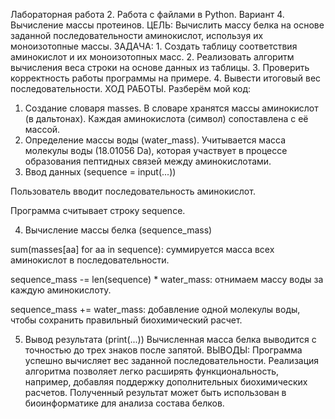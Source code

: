 Лабораторная работа 2. Работа с файлами в Python. 
Вариант 4. Вычисление массы протеинов.
ЦЕЛЬ: Вычислить массу белка на основе заданной последовательности аминокислот, используя их моноизотопные массы.
ЗАДАЧА: 1. Создать таблицу соответствия аминокислот и их моноизотопных масс.
        2. Реализовать алгоритм вычисления веса строки на основе данных из таблицы.
        3. Проверить корректность работы программы на примере.
        4. Вывести итоговый вес последовательности.
ХОД РАБОТЫ. Разберём мой код:
1. Создание словаря masses. В словаре хранятся массы аминокислот (в дальтонах). Каждая аминокислота (символ) сопоставлена с её массой.
2. Определение массы воды (water_mass). Учитывается масса молекулы воды (18.01056 Da), которая участвует в процессе образования пептидных связей между аминокислотами.
3. Ввод данных (sequence = input(...))

Пользователь вводит последовательность аминокислот.

Программа считывает строку sequence.

4. Вычисление массы белка (sequence_mass)

sum(masses[aa] for aa in sequence): суммируется масса всех аминокислот в последовательности.

sequence_mass -= len(sequence) * water_mass: отнимаем массу воды за каждую аминокислоту.

sequence_mass += water_mass: добавление одной молекулы воды, чтобы сохранить правильный биохимический расчет.

5. Вывод результата (print(...))
Вычисленная масса белка выводится с точностью до трех знаков после запятой.
ВЫВОДЫ: Программа успешно вычисляет вес заданной последовательности. Реализация алгоритма позволяет легко расширять функциональность, например, добавляя поддержку дополнительных биохимических расчетов.
Полученный результат может быть использован в биоинформатике для анализа состава белков.
